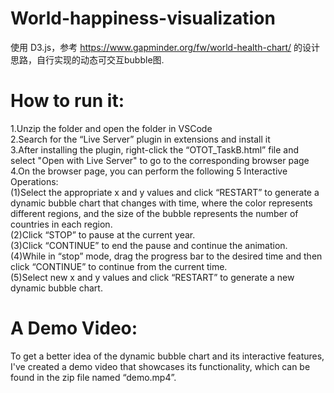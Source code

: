 # World-happiness-visualization
使用 D3.js，参考 https://www.gapminder.org/fw/world-health-chart/ 的设计思路，自行实现的动态可交互bubble图.<br>

# How to run it:
1.Unzip the folder and open the folder in VSCode<br>
2.Search for the “Live Server” plugin in extensions and install it<br>
3.After installing the plugin, right-click the “OTOT_TaskB.html” file and select "Open with Live Server" to go to the corresponding browser page<br>
4.On the browser page, you can perform the following 5 Interactive Operations:<br>
(1)Select the appropriate x and y values and click “RESTART” to generate a dynamic bubble chart that changes with time, where the color represents different regions, and the size of the bubble represents the number of countries in each region.<br>
(2)Click “STOP” to pause at the current year.<br>
(3)Click “CONTINUE” to end the pause and continue the animation.<br>
(4)While in “stop” mode, drag the progress bar to the desired time and then click “CONTINUE” to continue from the current time.<br>
(5)Select new x and y values and click “RESTART” to generate a new dynamic bubble chart.<br>

# A Demo Video:
To get a better idea of the dynamic bubble chart and its interactive features, I've created a demo video that showcases its functionality, which can be found in the zip file named “demo.mp4”.
